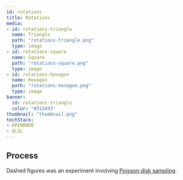 ```yaml
---
id: rotations
title: Rotations
media:
- id: rotations-triangle
  name: Triangle
  path: "rotations-triangle.png"
  type: image
- id: rotations-square
  name: Square
  path: "rotations-square.png"
  type: image
- id: rotations-hexagon
  name: Hexagon
  path: "rotations-hexagon.png"
  type: image
banner:
  id: rotations-triangle
  color: "#313443"
thumbnail: "thumbnail.png"
techStack:
- OPENRNDR
- GLSL
---
```


## Process

Dashed figures was an experiment involving [Poisson disk sampling](https://en.wikipedia.org/wiki/Poisson_sampling).
